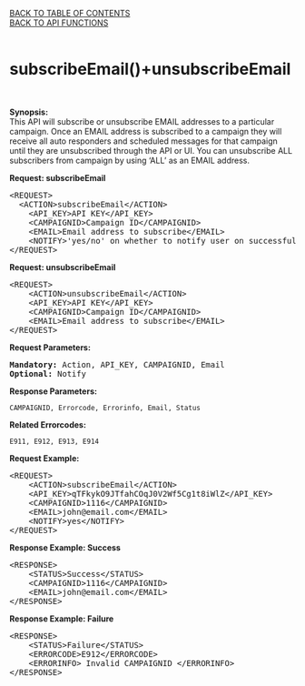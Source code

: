<a href="/TABLE%20OF%20CONTENTS.md">BACK TO TABLE OF CONTENTS</a>
<BR>
<a href="/API%20FUNCTIONS.md">BACK TO API FUNCTIONS</a>
<BR>
<BR>

<h1>subscribeEmail()+unsubscribeEmail</h1>
<BR>

<p><strong>Synopsis:</strong><br />
This API will subscribe or unsubscribe EMAIL addresses to a particular campaign. Once an EMAIL address is subscribed to a campaign they will receive all auto responders and scheduled messages for that campaign until they are unsubscribed through the API or UI. You can unsubscribe ALL subscribers from campaign by using &#8216;ALL&#8217; as an EMAIL address.</p>
<div><strong>Request: subscribeEmail</strong></div>
<pre>&lt;REQUEST&gt;
  &lt;ACTION&gt;subscribeEmail&lt;/ACTION&gt;
	&lt;API_KEY&gt;API KEY&lt;/API_KEY&gt;
	&lt;CAMPAIGNID&gt;Campaign ID&lt;/CAMPAIGNID&gt;
	&lt;EMAIL&gt;Email address to subscribe&lt;/EMAIL&gt;
	&lt;NOTIFY&gt;'yes/no' on whether to notify user on successful opt in&lt;/NOTIFY&gt;
&lt;/REQUEST&gt;</pre>
<div><strong>Request: unsubscribeEmail</strong></div>
<pre>&lt;REQUEST&gt;
    &lt;ACTION&gt;unsubscribeEmail&lt;/ACTION&gt;
    &lt;API_KEY&gt;API KEY&lt;/API_KEY&gt;
    &lt;CAMPAIGNID&gt;Campaign ID&lt;/CAMPAIGNID&gt;
    &lt;EMAIL&gt;Email address to subscribe&lt;/EMAIL&gt;
&lt;/REQUEST&gt;</pre>
<div><strong>Request Parameters:</strong></div>
<pre><strong>Mandatory:</strong> Action, API_KEY, CAMPAIGNID, Email
<strong>Optional:</strong> Notify</pre>
<strong>Response Parameters:</strong><br />

    CAMPAIGNID, Errorcode, Errorinfo, Email, Status

<strong>Related Errorcodes: </strong><br />

    E911, E912, E913, E914

<div><strong>Request Example:</strong></div>
<pre>&lt;REQUEST&gt;
	&lt;ACTION&gt;subscribeEmail&lt;/ACTION&gt;
	&lt;API_KEY&gt;qTFkykO9JTfahCOqJ0V2Wf5Cg1t8iWlZ&lt;/API_KEY&gt;
	&lt;CAMPAIGNID&gt;1116&lt;/CAMPAIGNID&gt;
	&lt;EMAIL&gt;john@email.com&lt;/EMAIL&gt;
	&lt;NOTIFY&gt;yes&lt;/NOTIFY&gt;
&lt;/REQUEST&gt;</pre>
<div><strong>Response Example: Success</strong></div>
<pre>&lt;RESPONSE&gt;
    &lt;STATUS&gt;Success&lt;/STATUS&gt;
    &lt;CAMPAIGNID&gt;1116&lt;/CAMPAIGNID&gt;
    &lt;EMAIL&gt;john@email.com&lt;/EMAIL&gt;
&lt;/RESPONSE&gt;</pre>
<div><strong>Response Example: Failure</strong></div>
<pre>&lt;RESPONSE&gt;
    &lt;STATUS&gt;Failure&lt;/STATUS&gt;
    &lt;ERRORCODE&gt;E912&lt;/ERRORCODE&gt;
    &lt;ERRORINFO&gt; Invalid CAMPAIGNID &lt;/ERRORINFO&gt;
&lt;/RESPONSE&gt;</pre>

